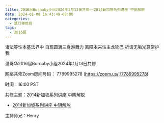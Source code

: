 ```yaml
---
title: 2016届Burnaby小组2024年1月13日共修——2014新加坡系列讲座 中阴解脱
date: 2024-01-08 16:43:40-08:00
categories:
  - 慧灯禅修班
tags:
  - 2016届
---
```

诸法等性本基法界中 自现圆满三身游舞力 离障本来怙主龙钦巴 祈请无垢光尊常护我

温哥华2016届Burnaby小组2024年1月13日共修

网络共修Zoom房间号码： 7789995278 (<https://zoom.us/j/7789995278>)

时间：16:00 PST

共修主题：2014新加坡系列讲座 中阴解脱

* [2014新加坡系列讲座 中阴解脱](https://fohuifayu.com/index.php/huideng-jiangtang/fofa-jianxiu/sheng-yu-si/8604-l14059)


主持师兄：Henry
